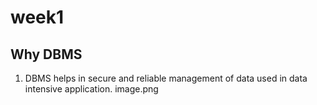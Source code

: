 # week1

## Why DBMS

1. DBMS helps in secure and reliable management of data used in data intensive application.
image.png
